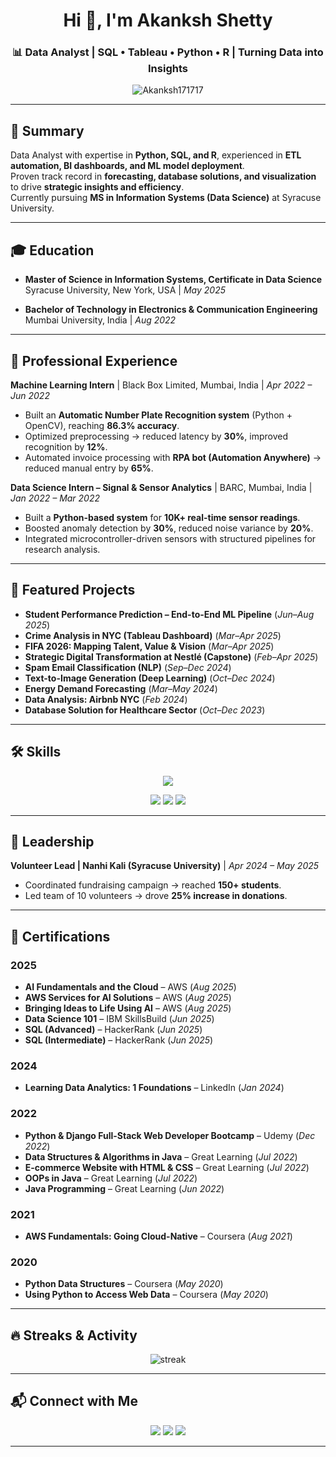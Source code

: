 <h1 align="center"> Hi 👋, I'm Akanksh Shetty </h1>
<h3 align="center">📊 Data Analyst | SQL • Tableau • Python • R | Turning Data into Insights</h3>

<p align="center">
  <img src="https://komarev.com/ghpvc/?username=Akanksh171717&label=Profile%20views&color=0e75b6&style=flat" alt="Akanksh171717" />
</p>

---

## 🌟 Summary
Data Analyst with expertise in **Python, SQL, and R**, experienced in **ETL automation, BI dashboards, and ML model deployment**.  
Proven track record in **forecasting, database solutions, and visualization** to drive **strategic insights and efficiency**.  
Currently pursuing **MS in Information Systems (Data Science)** at Syracuse University.

---

## 🎓 Education
- **Master of Science in Information Systems, Certificate in Data Science**  
  Syracuse University, New York, USA | *May 2025* 

- **Bachelor of Technology in Electronics & Communication Engineering**  
  Mumbai University, India | *Aug 2022* 

---

## 💼 Professional Experience

**Machine Learning Intern** | Black Box Limited, Mumbai, India | *Apr 2022 – Jun 2022*  
- Built an **Automatic Number Plate Recognition system** (Python + OpenCV), reaching **86.3% accuracy**.  
- Optimized preprocessing → reduced latency by **30%**, improved recognition by **12%**.  
- Automated invoice processing with **RPA bot (Automation Anywhere)** → reduced manual entry by **65%**.  

**Data Science Intern – Signal & Sensor Analytics** | BARC, Mumbai, India | *Jan 2022 – Mar 2022*  
- Built a **Python-based system** for **10K+ real-time sensor readings**.  
- Boosted anomaly detection by **30%**, reduced noise variance by **20%**.  
- Integrated microcontroller-driven sensors with structured pipelines for research analysis.

---

## 📂 Featured Projects

- **Student Performance Prediction – End-to-End ML Pipeline** (*Jun–Aug 2025*)  
- **Crime Analysis in NYC (Tableau Dashboard)** (*Mar–Apr 2025*)  
- **FIFA 2026: Mapping Talent, Value & Vision** (*Mar–Apr 2025*)  
- **Strategic Digital Transformation at Nestlé (Capstone)** (*Feb–Apr 2025*)  
- **Spam Email Classification (NLP)** (*Sep–Dec 2024*)  
- **Text-to-Image Generation (Deep Learning)** (*Oct–Dec 2024*)  
- **Energy Demand Forecasting** (*Mar–May 2024*)  
- **Data Analysis: Airbnb NYC** (*Feb 2024*)  
- **Database Solution for Healthcare Sector** (*Oct–Dec 2023*)  

---

## 🛠️ Skills  
<p align="center"> 
  <img src="https://skillicons.dev/icons?i=python,r,java,mysql,postgres,sqlite,mongodb,aws,azure,git" />
</p>
<p align="center">
  <img src="https://img.shields.io/badge/Tableau-E97627?style=for-the-badge&logo=Tableau&logoColor=white"/>
  <img src="https://img.shields.io/badge/Power%20BI-F2C811?style=for-the-badge&logo=Power%20BI&logoColor=black"/>
  <img src="https://img.shields.io/badge/Snowflake-29B5E8?style=for-the-badge&logo=Snowflake&logoColor=white"/>
</p>



---

## 🤝 Leadership
**Volunteer Lead | Nanhi Kali (Syracuse University)** | *Apr 2024 – May 2025*  
- Coordinated fundraising campaign → reached **150+ students**.  
- Led team of 10 volunteers → drove **25% increase in donations**.  

---

## 📜 Certifications

### 2025
- **AI Fundamentals and the Cloud** – AWS (*Aug 2025*)  
- **AWS Services for AI Solutions** – AWS (*Aug 2025*)  
- **Bringing Ideas to Life Using AI** – AWS (*Aug 2025*)  
- **Data Science 101** – IBM SkillsBuild (*Jun 2025*)  
- **SQL (Advanced)** – HackerRank (*Jun 2025*)  
- **SQL (Intermediate)** – HackerRank (*Jun 2025*)  

### 2024
- **Learning Data Analytics: 1 Foundations** – LinkedIn (*Jan 2024*)  

### 2022
- **Python & Django Full-Stack Web Developer Bootcamp** – Udemy (*Dec 2022*)  
- **Data Structures & Algorithms in Java** – Great Learning (*Jul 2022*)  
- **E-commerce Website with HTML & CSS** – Great Learning (*Jul 2022*)  
- **OOPs in Java** – Great Learning (*Jul 2022*)  
- **Java Programming** – Great Learning (*Jun 2022*)  

### 2021
- **AWS Fundamentals: Going Cloud-Native** – Coursera (*Aug 2021*)  

### 2020
- **Python Data Structures** – Coursera (*May 2020*)  
- **Using Python to Access Web Data** – Coursera (*May 2020*)  

---

## 🔥 Streaks & Activity
<p align="center">
  <img src="https://streak-stats.demolab.com?user=Akanksh171717&theme=tokyonight&hide_border=true" alt="streak"/>
</p>

---

## 📬 Connect with Me
<p align="center">
  <a href="https://www.linkedin.com/in/akanksh17"><img src="https://img.shields.io/badge/LinkedIn-0077B5?style=for-the-badge&logo=linkedin&logoColor=white"/></a>
  <a href="mailto:akanksh171717@gmail.com"><img src="https://img.shields.io/badge/Email-D14836?style=for-the-badge&logo=gmail&logoColor=white"/></a>
  <a href="https://akanksh171717.github.io"><img src="https://img.shields.io/badge/Portfolio-000000?style=for-the-badge&logo=githubpages&logoColor=white"/></a>
</p>

---

